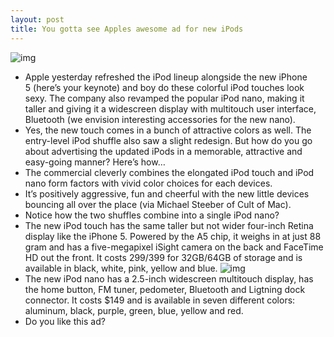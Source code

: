 ```yaml
---
layout: post
title: You gotta see Apples awesome ad for new iPods
---
```

![img](http://media.idownloadblog.com/wp-content/uploads/2012/09/2012-iPod-touch-colors-five-up-flat.jpg)
* Apple yesterday refreshed the iPod lineup alongside the new iPhone 5 (here’s your keynote) and boy do these colorful iPod touches look sexy. The company also revamped the popular iPod nano, making it taller and giving it a widescreen display with multitouch user interface, Bluetooth (we envision interesting accessories for the new nano).
* Yes, the new touch comes in a bunch of attractive colors as well. The entry-level iPod shuffle also saw a slight redesign. But how do you go about advertising the updated iPods in a memorable, attractive and easy-going manner? Here’s how…
* The commercial cleverly combines the elongated iPod touch and iPod nano form factors with vivid color choices for each devices.
* It’s positively aggressive, fun and cheerful with the new little devices bouncing all over the place (via Michael Steeber of Cult of Mac).
* Notice how the two shuffles combine into a single iPod nano?
* The new iPod touch has the same taller but not wider four-inch Retina display like the iPhone 5. Powered by the A5 chip, it weighs in at just 88 gram and has a five-megapixel iSight camera on the back and FaceTime HD out the front. It costs $299/$399 for 32GB/64GB of storage and is available in black, white, pink, yellow and blue.
![img](http://media.idownloadblog.com/wp-content/uploads/2012/09/2012-iPod-nano-colors-001.jpg)
* The new iPod nano has a 2.5-inch widescreen multitouch display, has the home button, FM tuner, pedometer, Bluetooth and Ligtning dock connector. It costs $149 and is available in seven different colors: aluminum, black, purple, green, blue, yellow and red.
* Do you like this ad?

